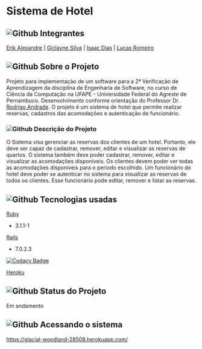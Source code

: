# Sistema de Hotel

## ![Github](https://github.githubassets.com/images/icons/emoji/octocat.png) Integrantes

[Erik Alexandre](https://github.com/Alexandre1erik) | [Giclayne Silva](https://github.com/giclayne) | [Isaac Dias](https://github.com/diasisaac) | [Lucas Romeiro](https://github.com/lucas-romeiro)

## ![Github](https://github.githubassets.com/images/icons/emoji/unicode/1f4c3.png) Sobre o Projeto

Projeto para implementação de um software para a 2ª Verificação de Aprendizagem da disciplina de Engenharia de Software, no curso de Ciência da Computação na UFAPE - Universidade Federal do Agreste de Pernambuco. Desenvolvimento conforme orientação do Professor Dr. [Rodrigo Andrade](https://github.com/rcaa).
O projeto é um sistema de hotel que permite realizar reservas, cadastros das acomodações e autenticação de funcionário.

### ![Github](https://github.githubassets.com/images/icons/emoji/unicode/1f4cd.png) Descrição do Projeto

O Sistema visa gerenciar as reservas dos clientes de um hotel. Portanto, ele deve ser capaz de cadastrar, remover, editar e visualizar as reservas de quartos. O sistema também deve poder cadastrar, remover, editar e visualizar as acomodações disponíveis. Os clientes devem poder ver todas as acomodações disponíveis para o período escolhido. Um funcionário do hotel deve poder se autenticar no sistema para visualizar as reservas de todos os clientes. Esse funcionário pode editar, remover e listar as reservas.

## ![Github](https://github.githubassets.com/images/icons/emoji/unicode/1f6e0.png) Tecnologias usadas

[Ruby](https://www.ruby-lang.org/pt/)
- 3.1.1-1

[Rails](https://rubyonrails.org)
- 7.0.2.3

[![Codacy Badge](https://app.codacy.com/project/badge/Grade/bfc3193a50374bb486018371b414121d)](https://www.codacy.com?utm_source=github.com&amp;utm_medium=referral&amp;utm_content=lucas-romeiro/sistema-hotel&amp;utm_campaign=Badge_Grade)

[Heroku](https://www.heroku.com)

## ![Github](https://github.githubassets.com/images/icons/emoji/unicode/1f6a7.png) Status do Projeto

Em andamento

## ![Github](https://github.githubassets.com/images/icons/emoji/unicode/2328.png) Acessando o sistema

https://glacial-woodland-28508.herokuapp.com/

